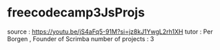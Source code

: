 # freecodecamp3JsProjs
source : https://youtu.be/jS4aFq5-91M?si=jz8kJ1YwgL2rh1XH
tutor : Per Borgen , Founder of Scrimba
number of projects : 3
